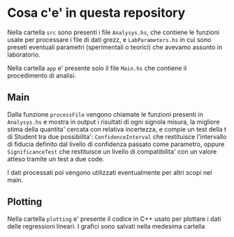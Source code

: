 # Cosa c'e' in questa repository

Nella cartella `src` sono presenti i file `Analysys.hs`, che contiene le funzioni usate per processare i file di dati grezz,
e `LabParameters.hs` in cui sono preseti eventuali parametri (sperimentali o teorici) che avevamo assunto in laboratorio.

Nella cartella `app` e' presente solo il file `Main.hs` che contiene il procedimento di analisi.

## Main

Dalla funzione `processFile` vengono chiamate le funzioni presenti in `Analysys.hs` e mostra in output i risultati di ogni signola misura,
la migliore stima della quantita' cercata con relativa incertezza, e compie un test della t di Student tra due possibilita': `ConfidenceInterval` che 
restituisce l'intervallo di fiducia definito dal livello di confidenza passato come parametro, oppure `SignificanceTest` che restituisce un livello di compatibilita'
con un valore atteso tramite un test a due code.

I dati processati poi vengono utilizzati eventualmente per altri scopi nel main.

## Plotting

Nella cartella `plotting` e' presente il codice in C++ usato per plottare i dati delle regressioni lineari. I grafici sono salvati nella medesima cartella
